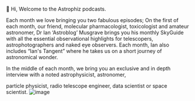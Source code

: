 👋 Hi, 
Welcome to the Astrophiz podcasts. 

Each month we love bringing you two fabulous episodes; On the first of each month, our friend, molecular pharmacologist, toxicologist and amateur astronomer, Dr Ian ‘Astroblog’ Musgrave brings you his monthly SkyGuide with all the essential observational highlights for telescopers, astrophotographers and naked eye observers. 
Each month, Ian also includes “Ian's Tangent” where he takes us on a short journey of astronomical wonder.

In the middle of each month, we bring you an exclusive and in depth interview with a noted astrophysicist, astronomer,

particle physicist, radio telescope engineer, data scientist or space scientist. ![image](https://github.com/astrophizpodcast/astrophizpodcast/assets/150576038/0e34c25b-46b8-4c00-8df2-2d3c5f49f183)

<!---
astrophizpodcast/astrophizpodcast is a ✨ special ✨ repository because its `README.md` (this file) appears on your GitHub profile.
You can click the Preview link to take a look at your changes.
--->
